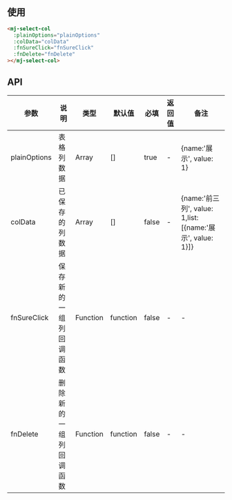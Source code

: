 <!--
 * @Description: 表格展示列组件
 * @Author: panrui
 * @Date: 2021-06-07 14:52:07
 * @LastEditTime: 2021-06-09 10:44:08
 * @LastEditors: panrui
 * 不忘初心,不负梦想
-->

## 使用

```html
<mj-select-col
  :plainOptions="plainOptions"
  :colData="colData"
  :fnSureClick="fnSureClick"
  :fnDelete="fnDelete"
></mj-select-col>
```

## API

| 参数         | 说明                   | 类型     | 默认值   | 必填  | 返回值 | 备注                                                     |
| ------------ | ---------------------- | -------- | -------- | ----- | ------ | -------------------------------------------------------- |
| plainOptions | 表格列数据             | Array    | []       | true  | -      | {name:'展示', value: 1}                                  |
| colData      | 已保存的列数据         | Array    | []       | false | -      | {name:'前三列', value: 1,list:[{name:'展示', value: 1}]} |
| fnSureClick  | 保存新的一组列回调函数 | Function | function | false | -      | -                                                        |
| fnDelete     | 删除新的一组列回调函数 | Function | function | false | -      | -                                                        |

<!-- | defaultValue | 默认选中的值           | String   | -        | false | ------ | -->
